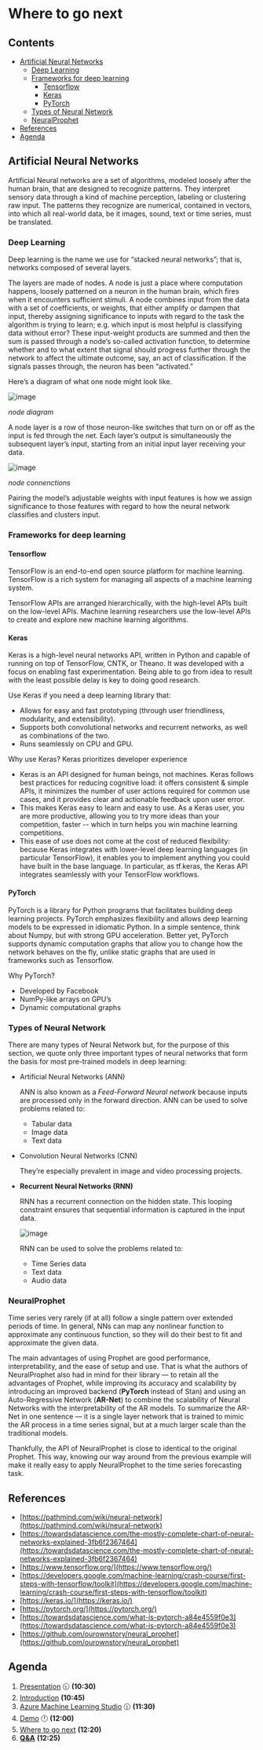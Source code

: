 # Where to go next <!-- omit in toc -->

## Contents <!-- omit in toc -->

- [Artificial Neural Networks](#artificial-neural-networks)
  - [Deep Learning](#deep-learning)
  - [Frameworks for deep learning](#frameworks-for-deep-learning)
    - [Tensorflow](#tensorflow)
    - [Keras](#keras)
    - [PyTorch](#pytorch)
  - [Types of Neural Network](#types-of-neural-network)
  - [NeuralProphet](#neuralprophet)
- [References](#references)
- [Agenda](#agenda)


## Artificial Neural Networks

Artificial Neural networks are a set of algorithms, modeled loosely after the human brain, that are designed to recognize patterns. They interpret sensory data through a kind of machine perception, labeling or clustering raw input. The patterns they recognize are numerical, contained in vectors, into which all real-world data, be it images, sound, text or time series, must be translated.

### Deep Learning

Deep learning is the name we use for “stacked neural networks”; that is, networks composed of several layers.

The layers are made of nodes. A node is just a place where computation happens, loosely patterned on a neuron in the human brain, which fires when it encounters sufficient stimuli. A node combines input from the data with a set of coefficients, or weights, that either amplify or dampen that input, thereby assigning significance to inputs with regard to the task the algorithm is trying to learn; e.g. which input is most helpful is classifying data without error? These input-weight products are summed and then the sum is passed through a node’s so-called activation function, to determine whether and to what extent that signal should progress further through the network to affect the ultimate outcome, say, an act of classification. If the signals passes through, the neuron has been “activated.”

Here’s a diagram of what one node might look like.

![image](images/where-to-go-next/perceptron-node.png)

*node diagram*

A node layer is a row of those neuron-like switches that turn on or off as the input is fed through the net. Each layer’s output is simultaneously the subsequent layer’s input, starting from an initial input layer receiving your data.

![image](images/where-to-go-next/mlp.png)

*node connenctions*

Pairing the model’s adjustable weights with input features is how we assign significance to those features with regard to how the neural network classifies and clusters input.


### Frameworks for deep learning


#### Tensorflow

TensorFlow is an end-to-end open source platform for machine learning. TensorFlow is a rich system for managing all aspects of a machine learning system.

TensorFlow APIs are arranged hierarchically, with the high-level APIs built on the low-level APIs. Machine learning researchers use the low-level APIs to create and explore new machine learning algorithms.


#### Keras

Keras is a high-level neural networks API, written in Python and capable of running on top of TensorFlow, CNTK, or Theano. It was developed with a focus on enabling fast experimentation. Being able to go from idea to result with the least possible delay is key to doing good research.

Use Keras if you need a deep learning library that:

- Allows for easy and fast prototyping (through user friendliness, modularity, and extensibility).
- Supports both convolutional networks and recurrent networks, as well as combinations of the two.
- Runs seamlessly on CPU and GPU.

Why use Keras? Keras prioritizes developer experience

- Keras is an API designed for human beings, not machines. Keras follows best practices for reducing cognitive load: it offers consistent & simple APIs, it minimizes the number of user actions required for common use cases, and it provides clear and actionable feedback upon user error.
- This makes Keras easy to learn and easy to use. As a Keras user, you are more productive, allowing you to try more ideas than your competition, faster -- which in turn helps you win machine learning competitions.
- This ease of use does not come at the cost of reduced flexibility: because Keras integrates with lower-level deep learning languages (in particular TensorFlow), it enables you to implement anything you could have built in the base language. In particular, as tf.keras, the Keras API integrates seamlessly with your TensorFlow workflows.


#### PyTorch

PyTorch is a library for Python programs that facilitates building deep learning projects. PyTorch emphasizes flexibility and allows deep learning models to be expressed in idiomatic Python.
In a simple sentence, think about Numpy, but with strong GPU acceleration. Better yet, PyTorch supports dynamic computation graphs that allow you to change how the network behaves on the fly, unlike static graphs that are used in frameworks such as Tensorflow.

Why PyTorch?
- Developed by Facebook
- NumPy-like arrays on GPU’s
- Dynamic computational graphs


### Types of Neural Network

There are many types of Neural Network but, for the purpose of this section, we quote only three important types of neural networks that form the basis for most pre-trained models in deep learning:

- Artificial Neural Networks (ANN)
  
  ANN is also known as a *Feed-Forward Neural network* because inputs are processed only in the forward direction.
  ANN can be used to solve problems related to:

  - Tabular data
  - Image data
  - Text data
  
- Convolution Neural Networks (CNN)
  
  They’re especially prevalent in image and video processing projects.

- **Recurrent Neural Networks (RNN)**
  
  RNN has a recurrent connection on the hidden state. This looping constraint ensures that sequential information is captured in the input data.

  ![image](images/where-to-go-next/FNN-vs-RNN.png)

  RNN can be used to solve the problems related to:

  - Time Series data
  - Text data
  - Audio data
  

### NeuralProphet

Time series very rarely (if at all) follow a single pattern over extended periods of time. In general, NNs can map any nonlinear function to approximate any continuous function, so they will do their best to fit and approximate the given data.

The main advantages of using Prophet are good performance, interpretability, and the ease of setup and use. That is what the authors of NeuralProphet also had in mind for their library — to retain all the advantages of Prophet, while improving its accuracy and scalability by introducing an improved backend (**PyTorch** instead of Stan) and using an Auto-Regressive Network (**AR-Net**) to combine the scalability of Neural Networks with the interpretability of the AR models. To summarize the AR-Net in one sentence — it is a single layer network that is trained to mimic the AR process in a time series signal, but at a much larger scale than the traditional models.

Thankfully, the API of NeuralProphet is close to identical to the original Prophet. This way, knowing our way around from the previous example will make it really easy to apply NeuralProphet to the time series forecasting task.


## References

- [https://pathmind.com/wiki/neural-network](https://pathmind.com/wiki/neural-network)
- [https://towardsdatascience.com/the-mostly-complete-chart-of-neural-networks-explained-3fb6f2367464](https://towardsdatascience.com/the-mostly-complete-chart-of-neural-networks-explained-3fb6f2367464)
- [https://www.tensorflow.org/](https://www.tensorflow.org/)
- [https://developers.google.com/machine-learning/crash-course/first-steps-with-tensorflow/toolkit](https://developers.google.com/machine-learning/crash-course/first-steps-with-tensorflow/toolkit)
- [https://keras.io/](https://keras.io/)
- [https://pytorch.org/](https://pytorch.org/)
- [https://towardsdatascience.com/what-is-pytorch-a84e4559f0e3](https://towardsdatascience.com/what-is-pytorch-a84e4559f0e3)
- [https://github.com/ourownstory/neural_prophet](https://github.com/ourownstory/neural_prophet)


## Agenda
1. [Presentation](./01.presentation.md) :clock1030: **(10:30)**
2. [Introduction](02.introduction.md) **(10:45)**
3. [Azure Machine Learning Studio](03.azure-machine-learning-studio.md) :clock1130: **(11:30)**
4. [Demo](04.demo.md) :clock12: **(12:00)**
5. [Where to go next](05.where-to-go-next.md) **(12:20)**
6. **[Q&A](06.q&a.md)** **(12:25)**